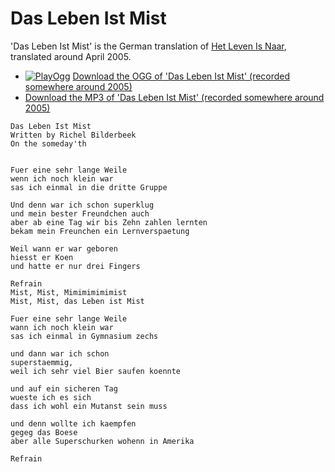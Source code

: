 # Das Leben Ist Mist

'Das Leben Ist Mist' is the German translation of [Het Leven Is Naar](HetLevenIsNaar.md),
translated around April 2005.

 * [![PlayOgg](http://static.fsf.org/playogg/Play_ogg_80x15.png "I support PlayOgg!")](http://playogg.org) [Download the OGG of 'Das Leben Ist Mist' (recorded somewhere around 2005)](http://www.richelbilderbeek.nl/CD04_03DasLebenIstMist.ogg)
 * [Download the MP3 of 'Das Leben Ist Mist' (recorded somewhere around 2005)](http://www.richelbilderbeek.nl/CD04_03DasLebenIstMist.mp3)

```
Das Leben Ist Mist
Written by Richel Bilderbeek
On the someday'th


Fuer eine sehr lange Weile
wenn ich noch klein war
sas ich einmal in die dritte Gruppe

Und denn war ich schon superklug
und mein bester Freundchen auch
aber ab eine Tag wir bis Zehn zahlen lernten
bekam mein Freunchen ein Lernverspaetung

Weil wann er war geboren
hiesst er Koen
und hatte er nur drei Fingers

Refrain
Mist, Mist, Mimimimimimist
Mist, Mist, das Leben ist Mist

Fuer eine sehr lange Weile
wann ich noch klein war
sas ich einmal in Gymnasium zechs

und dann war ich schon
superstaemmig, 
weil ich sehr viel Bier saufen koennte

und auf ein sicheren Tag
wueste ich es sich
dass ich wohl ein Mutanst sein muss

und denn wollte ich kaempfen
gegeg das Boese
aber alle Superschurken wohenn in Amerika

Refrain
```
